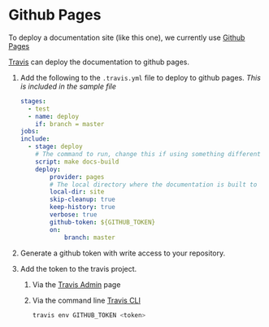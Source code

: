 # Github Pages

To deploy a documentation site (like this one), we currently use [Github Pages][github-pages]

[Travis](travis.md) can deploy the documentation to github pages.

1. Add the following to the `.travis.yml` file to deploy to github pages. _This is included in the sample file_

    ```yml
    stages:
      - test
      - name: deploy
        if: branch = master
    jobs:
    include:
      - stage: deploy
        # The command to run, change this if using something different
        script: make docs-build
        deploy:
            provider: pages
            # The local directory where the documentation is built to
            local-dir: site
            skip-cleanup: true
            keep-history: true
            verbose: true
            github-token: ${GITHUB_TOKEN}
            on:
                branch: master
    ```

1. Generate a github token with write access to your repository.
1. Add the token to the travis project.
    1. Via the [Travis Admin][travis-add-env] page
    1. Via the command line [Travis CLI][travis-cli]

        ```bash
        travis env GITHUB_TOKEN <token>
        ```

[github-pages]: https://pages.github.com/
[travis-add-env]: https://docs.travis-ci.com/user/environment-variables/#defining-variables-in-repository-settings
[travis-cli]: https://github.com/travis-ci/travis.rb#env
